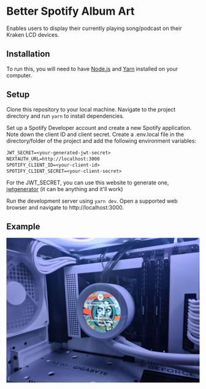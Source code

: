 # Better Spotify Album Art

Enables users to display their currently playing song/podcast on their Kraken LCD devices.

## Installation

To run this, you will need to have [Node.js](https://nodejs.org/en) and [Yarn](https://yarnpkg.com/) installed on your computer.

## Setup

Clone this repository to your local machine.
Navigate to the project directory and run `yarn` to install dependencies.

Set up a Spotify Developer account and create a new Spotify application. Note down the client ID and client secret.
Create a .env.local file in the directory/folder of the project and add the following environment variables:

```
JWT_SECRET=<your-generated-jwt-secret>
NEXTAUTH_URL=http://localhost:3000
SPOTIFY_CLIENT_ID=<your-client-id>
SPOTIFY_CLIENT_SECRET=<your-client-secret>
```

For the JWT_SECRET, you can use this website to generate one, [jwtgenerator](https://www.javainuse.com/jwtgenerator) (it can be anything and it'll work)

Run the development server using `yarn dev`.
Open a supported web browser and navigate to http://localhost:3000.

## Example
![Alt 2](https://github.com/jedpep/Kraken-better-spotify/blob/main/20230924_151850.jpg?raw=true)
